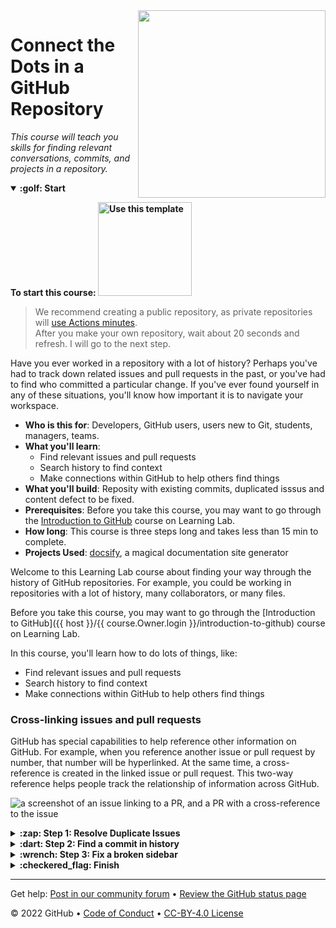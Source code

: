 <!--
  <<< Author notes: Header of the course >>>
  Include a 1280×640 image, course name in sentence case, and a concise description in emphasis.
  In your repository settings: enable template repository, add your 1280×640 social image, auto delete head branches.
  Next to "About", add description & tags; disable releases, packages, & environments.
  Add your open source license, GitHub uses Creative Commons Attribution 4.0 International.
-->

<img src="https://repository-images.githubusercontent.com/206795795/9607e200-586d-11ea-97a7-4ecd37d628fc" width=300 align=right>

# Connect the Dots in a GitHub Repository

_This course will teach you skills for finding relevant conversations, commits, and projects in a repository._

<!--
  <<< Author notes: Start of the course >>>
  Include start button, a note about Actions minutes,
  and tell the learner why they should take the course.
  Each step should be wrapped in <details>/<summary>, with an `id` set.
  The start <details> should have `open` as well.
  Do not use quotes on the <details> tag attributes.
-->

<details id=0 open>
<summary><strong>:golf: Start</strong></summary>

**To start this course: [<img width="150" alt="Use this template" src="https://user-images.githubusercontent.com/1221423/148581131-555c0fb8-5361-4450-a760-75fa6219a2fc.png">](https://github.com/InfomagnusOrg/github-connecting-dots/generate)**

> We recommend creating a public repository, as private repositories will [use Actions minutes](https://docs.github.com/en/billing/managing-billing-for-github-actions/about-billing-for-github-actions).<br>
> After you make your own repository, wait about 20 seconds and refresh. I will go to the next step.

Have you ever worked in a repository with a lot of history? Perhaps you've had to track down related issues and pull requests in the past, or you've had to find who committed a particular change. If you've ever found yourself in any of these situations, you'll know how important it is to navigate your workspace.

- **Who is this for**: Developers, GitHub users, users new to Git, students, managers, teams.
- **What you'll learn**: 
  - Find relevant issues and pull requests
  - Search history to find context
  - Make connections within GitHub to help others find things
- **What you'll build**: Reposity with existing commits, duplicated isssus and content defect to be fixed.
- **Prerequisites**: Before you take this course, you may want to go through the [Introduction to GitHub](https://lab.github.com/githubtraining/introduction-to-github) course on Learning Lab. 
- **How long**: This course is three steps long and takes less than 15 min to complete.
- **Projects Used**: [docsify](https://docsify.js.org/#/), a magical documentation site generator

</details>

<!--
  <<< Author notes: Step 1 >>>
  Choose 3-5 steps for your course.
  The first step is always the hardest, so pick something easy!
  Link to docs.github.com for further explanations.
  Encourage users to open new tabs for steps!
  TBD-step-1-notes.
-->
Welcome to this Learning Lab course about finding your way through the history of GitHub repositories. For example, you could be working in repositories with a lot of history, many collaborators, or many files.

Before you take this course, you may want to go through the [Introduction to GitHub]({{ host }}/{{ course.Owner.login }}/introduction-to-github) course on Learning Lab.

In this course, you'll learn how to do lots of things, like:

- Find relevant issues and pull requests
- Search history to find context
- Make connections within GitHub to help others find things

### Cross-linking issues and pull requests

GitHub has special capabilities to help reference other information on GitHub. For example, when you reference another issue or pull request by number, that number will be hyperlinked. At the same time, a cross-reference is created in the linked issue or pull request. This two-way reference helps people track the relationship of information across GitHub.

![a screenshot of an issue linking to a PR, and a PR with a cross-reference to the issue](https://user-images.githubusercontent.com/16547949/67594663-d9710900-f732-11e9-8df8-d3173d952bd5.png)

<details id=1>
<summary><strong>:zap: Step 1: Resolve Duplicate Issues</strong></summary>

### Welcome to "Connect the dots in a GitHub repository"! :wave:

Below, you will see a reference to another issue. The other issue references _this_ issue. The other issue appears to be a duplicate, so it would be a good idea to close it.
  
### Creating references

When you link to another issue, a reference within GitHub is automatically created. In fact, you don't even need to include the full link. If you were to type `#5` within a comment, that would turn into a link to issue or pull request number 5.

When you want to create a crosslink, try typing the title of an issue or pull request directly after you type the `#` symbol. GitHub will suggest issues or pull requests that will link to the right place. To learn even more, check out the [Autolinked References and URLs](https://help.github.com/en/articles/autolinked-references-and-urls) article.

### :keyboard: Activity: Find and close the cross-linked issue

1. Navigate to the issue #1 (Welcome)
2. Type "Duplicate of #2" as a comment and close issue #1

</details>

<!--
  <<< Author notes: Step 2 >>>
  Start this step by acknowledging the previous step.
  Define terms and link to docs.github.com.
  TBD-step-2-notes.
-->

<details id=2>
<summary><strong>:dart: Step 2: Find a commit in history</strong></summary>

### You did Resolve Duplicate Issues! :tada:

An important part of version control is the ability to look into the past. By using `git blame`, and finding the story behind a commit, we're able to do more than _blame_ people for code. We're able to see the story around why a commit was made - what is the associated pull request? Who approved the pull request? What tests were run on that commit before it was merged?

The obvious reason to find things in history is to know about history. With issues and pull requests, we see a more complete story about history - not just the bare minimum.

### What's `git blame`?

`git blame` is a Git functionality that shows what revision and author last modified each line of a file. Information like who made a commit, when, and even why can be found this way. If you aren't sure who introduced certain changes to a file, you can use `git blame` to find out. While `git blame` sounds rather accusatory, this can be used to understand the context around decisions.

### What's a SHA?

A SHA is a reference to a specific object. In this case, it's a reference to a commit. On GitHub, you can look at a specific commit to see the changes introduced, by whom, and if they were a part of a pull request.

### :keyboard: Activity: Find commit in history

1. Navigate to the Code tab of this repository
   - _Tip: start this process in a new tab, since you will need it later_
2. Click `docs` to navigate into the `/docs` directory
3. Click `_sidebar.md` to view the file
4. On the top right side of the file, click **Blame** to see the details of the most recent revision
5. Click the commit message, `add sidebar to documentation` to see the commit details
6. Copy the first seven characters of the SHA (the first 7 characters of the 40 character hexadecimal string listed after `commit`)
7. Comment on issue #2 by adding the SHA from step 6 as a comment text and click on "Comment" button

</details>

<!--
  <<< Author notes: Step 3 >>>
  Start this step by acknowledging the previous step.
  Define terms and link to docs.github.com.
  TBD-step-3-notes.
-->

<details id=3>
<summary><strong>:wrench: Step 3: Fix a broken sidebar</strong></summary>

### Nice work finishing Find a commit in history :sparkles:

Thanks for finding that commit! We now know that the sidebar was indeed added, and it was done in that commit. Let's see if we can dig a little deeper to find out if any planning or conversation occurred around this change. 

# Context

As we've already seen, conversations in issues and pull requests can reference other work.

But the amount of context goes much further than crosslinks - Remember, Git is version control! For example, the commit that you found in the last step is connected with much more information: 

- Who made the commit
- What other changes were included
- When the commit was made
- Which pull request the commit was a part of

The pull request is important because it goes beyond knowing when a commit happened - you can know _why_ a commit happened. Finding history is not about _blaming_ anyone, but about seeing the bigger picture. Why were decisions made? Who was involved? What were the build outputs and test results for each commit? Who requested changes, and who approved them?

### A story about finding experts

Imagine you find an internal white-paper on a really exciting topic. You're looking for experts to help you research this topic for an upcoming project. When you find this article, you're ecstatic! But, there's no author referenced in the plain text.

You can see that it's written in markdown, and it's versioned in GitHub. It's already a part of the `main` branch, but you want to know who was involved in creating this. You use `git blame` to see the author(s), and you can find the pull request associated with that branch. Now, you can see who all of the authors were, who the reviewers were, and if there are any other issues or conversations related to this topic.

Just like that, you've found the people at your company who can help move your project forward. :tada:

### Finding a pull request from a commit

When you're looking at a commit on GitHub, you can see a lot of information. From this view, you can also find a link to the pull request in which the commit was created. We'll use this in the next step.

![screenshot of a view of a commit on GitHub, highlighting the link to the pull request](https://user-images.githubusercontent.com/16547949/67341250-3edbb480-f4fd-11e9-805a-6bce5a8ba2d1.png)

### :keyboard: Activity: Fix a broken sidebar

1. In the main branch [Edit the `docs/_sidebar.md` file](/edit/docs/_sidebar.md)
2. Correct the spelling of the reference `(doc-references__.md)` on line 4 by changing it into `(doc-references.md)`
3. Commit the changes on the `fix-sidebar` branch
4. In the [Pull requests tab](/pulls), create a pull request by comparing 'main' branch to 'fix-sidebar' bramch
5. Using the **Assignees** section on the right side, assign yourself to the pull request
6. In the PR comment add 'Closing #2' and autolink issue #2 
6. Merge this pull request
7. Delete the branch 'fix-sidebar'

</details>

<!--
  <<< Author notes: Finish >>>
  Review what we learned, ask for feedback, provide next steps.
-->

<details id=4>
<summary><strong>:checkered_flag: Finish</strong></summary>

### Congratulations friend, you've completed this course! :tada:

In this course, you've learned a lot about finding and sharing information. Within a GitHub repository, you can find history about what changes were made, and more importantly, _why_ changes were made.

### What's next?

- We'd love to hear what you thought of this course [in our community forum](https://github.community/c/education/github-learning-lab/34).
- [Take another GitHub Learn course](https://github.com/githublearn).
- [Read the GitHub Getting Started docs](https://docs.github.com/en/get-started).
- To find projects to contribute to, check out [GitHub Explore](https://github.com/explore).

</details>

<!--
  <<< Author notes: Footer >>>
  Add a link to get support, GitHub status page, code of conduct, license link.
-->

---

Get help: [Post in our community forum](https://github.community/c/education/github-learning-lab/34) &bull; [Review the GitHub status page](https://www.githubstatus.com/)

&copy; 2022 GitHub &bull; [Code of Conduct](https://www.contributor-covenant.org/version/2/1/code_of_conduct/code_of_conduct.md) &bull; [CC-BY-4.0 License](https://creativecommons.org/licenses/by/4.0/legalcode)
